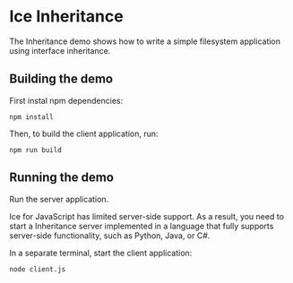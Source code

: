 # Ice Inheritance

The Inheritance demo shows how to write a simple filesystem application using interface inheritance.

## Building the demo

First instal npm dependencies:

```shell
npm install
```

Then, to build the client application, run:

```shell
npm run build
```

## Running the demo

Run the server application.

Ice for JavaScript has limited server-side support. As a result, you need to start a Inheritance server
implemented in a language that fully supports server-side functionality, such as Python, Java, or C#.

In a separate terminal, start the client application:

```shell
node client.js
```
